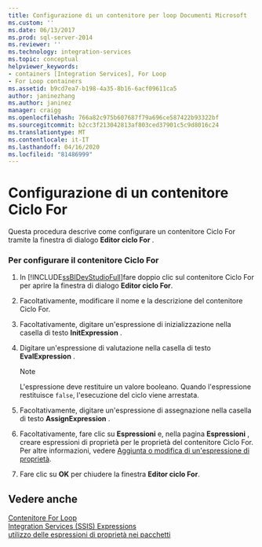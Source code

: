 ```yaml
---
title: Configurazione di un contenitore per loop Documenti Microsoft
ms.custom: ''
ms.date: 06/13/2017
ms.prod: sql-server-2014
ms.reviewer: ''
ms.technology: integration-services
ms.topic: conceptual
helpviewer_keywords:
- containers [Integration Services], For Loop
- For Loop containers
ms.assetid: b9cd7ea7-b198-4a35-8b16-6acf09611ca5
author: janinezhang
ms.author: janinez
manager: craigg
ms.openlocfilehash: 766a82c975b607687f79a696ce587422b93322bf
ms.sourcegitcommit: b2cc3f213042813af803ced37901c5c9d8016c24
ms.translationtype: MT
ms.contentlocale: it-IT
ms.lasthandoff: 04/16/2020
ms.locfileid: "81486999"
---
```

# <a name="configure-a-for-loop-container"></a>Configurazione di un contenitore Ciclo For
  Questa procedura descrive come configurare un contenitore Ciclo For tramite la finestra di dialogo **Editor ciclo For** .  
  
### <a name="to-configure-the-for-loop-container"></a>Per configurare il contenitore Ciclo For  
  
1.  In [!INCLUDE[ssBIDevStudioFull](../includes/ssbidevstudiofull-md.md)]fare doppio clic sul contenitore Ciclo For per aprire la finestra di dialogo **Editor ciclo For**.  
  
2.  Facoltativamente, modificare il nome e la descrizione del contenitore Ciclo For.  
  
3.  Facoltativamente, digitare un'espressione di inizializzazione nella casella di testo **InitExpression** .  
  
4.  Digitare un'espressione di valutazione nella casella di testo **EvalExpression** .  
  
    > [!NOTE]  
    >  L'espressione deve restituire un valore booleano. Quando l'espressione restituisce `false`, l'esecuzione del ciclo viene arrestata.  
  
5.  Facoltativamente, digitare un'espressione di assegnazione nella casella di testo **AssignExpression** .  
  
6.  Facoltativamente, fare clic su **Espressioni** e, nella pagina **Espressioni** , creare espressioni di proprietà per le proprietà del contenitore Ciclo For. Per altre informazioni, vedere [Aggiunta o modifica di un'espressione di proprietà](expressions/add-or-change-a-property-expression.md).  
  
7.  Fare clic su **OK** per chiudere la finestra **Editor ciclo For**.  
  
## <a name="see-also"></a>Vedere anche  
 [Contenitore For Loop](control-flow/for-loop-container.md)   
 [Integration Services &#40;SSIS&#41; Expressions](expressions/integration-services-ssis-expressions.md)   
 [utilizzo delle espressioni di proprietà nei pacchetti](expressions/use-property-expressions-in-packages.md)  
  
  

